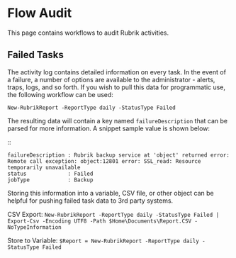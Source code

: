 # Flow Audit

This page contains workflows to audit Rubrik activities.

## Failed Tasks

The activity log contains detailed information on every task. In the event of a failure, a number of options are available to the administrator - alerts, traps, logs, and so forth. If you wish to pull this data for programmatic use, the following workflow can be used:

`New-RubrikReport -ReportType daily -StatusType Failed`

The resulting data will contain a key named `failureDescription` that can be parsed for more information. A snippet sample value is shown below:

::

```text
failureDescription : Rubrik backup service at 'object' returned error: Remote call exception: object:12801 error: SSL_read: Resource temporarily unavailable
status             : Failed
jobType            : Backup
```

Storing this information into a variable, CSV file, or other object can be helpful for pushing failed task data to 3rd party systems.

CSV Export: `New-RubrikReport -ReportType daily -StatusType Failed | Export-Csv -Encoding UTF8 -Path $Home\Documents\Report.CSV -NoTypeInformation`

Store to Variable: `$Report = New-RubrikReport -ReportType daily -StatusType Failed`

